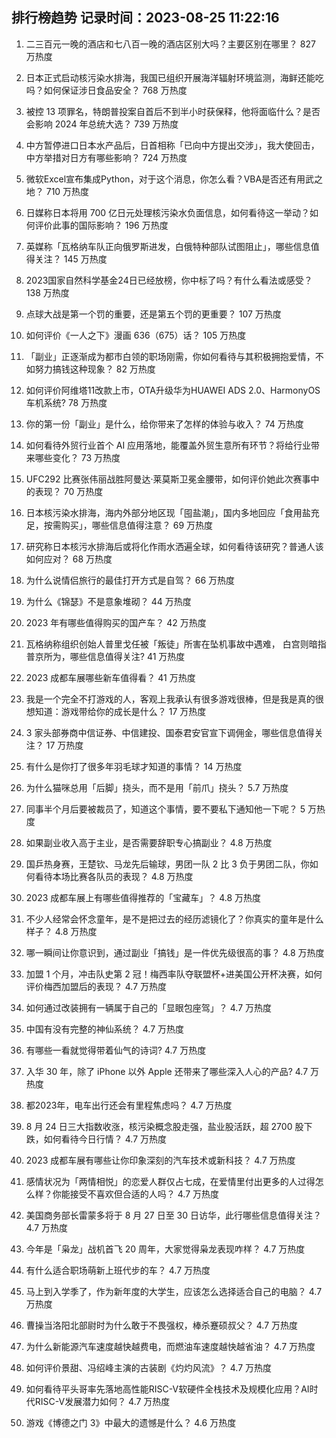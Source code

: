 
## 排行榜趋势 记录时间：2023-08-25 11:22:16
  
  1. 二三百元一晚的酒店和七八百一晚的酒店区别大吗？主要区别在哪里？ 827 万热度
    
  2. 日本正式启动核污染水排海，我国已组织开展海洋辐射环境监测，海鲜还能吃吗？如何保证涉日食品安全？ 768 万热度
    
  3. 被控 13 项罪名，特朗普投案自首后不到半小时获保释，他将面临什么？是否会影响 2024 年总统大选？ 739 万热度
    
  4. 中方暂停进口日本水产品后，日首相称「已向中方提出交涉」，我大使回击，中方举措对日方有哪些影响？ 724 万热度
    
  5. 微软Excel宣布集成Python，对于这个消息，你怎么看？VBA是否还有用武之地？ 710 万热度
    
  6. 日媒称日本将用 700 亿日元处理核污染水负面信息，如何看待这一举动？如何评价此事的国际影响？ 196 万热度
    
  7. 英媒称「瓦格纳车队正向俄罗斯进发，白俄特种部队试图阻止」，哪些信息值得关注？ 145 万热度
    
  8. 2023国家自然科学基金24日已经放榜，你中标了吗？有什么看法或感受？ 138 万热度
    
  9. 点球大战是第一个罚的重要，还是第五个罚的更重要？ 107 万热度
    
  10. 如何评价《一人之下》漫画 636（675）话？ 105 万热度
    
  11. 「副业」正逐渐成为都市白领的职场刚需，你如何看待与其积极拥抱爱情，不如努力搞钱这种现象？ 82 万热度
    
  12. 如何评价阿维塔11改款上市，OTA升级华为HUAWEI ADS 2.0、HarmonyOS车机系统? 78 万热度
    
  13. 你的第一份「副业」是什么，给你带来了怎样的体验与收入？ 74 万热度
    
  14. 如何看待外贸行业首个 AI 应用落地，能覆盖外贸生意所有环节？将给行业带来哪些变化？ 73 万热度
    
  15. UFC292 比赛张伟丽战胜阿曼达·莱莫斯卫冕金腰带，如何评价她此次赛事中的表现？ 70 万热度
    
  16. 日本核污染水排海，海内外部分地区现「囤盐潮」，国内多地回应「食用盐充足，按需购买」，哪些信息值得注意？ 69 万热度
    
  17. 研究称日本核污水排海后或将化作雨水洒遍全球，如何看待该研究？普通人该如何应对？ 68 万热度
    
  18. 为什么说情侣旅行的最佳打开方式是自驾？ 66 万热度
    
  19. 为什么《锦瑟》不是意象堆砌？ 44 万热度
    
  20. 2023 年有哪些值得购买的国产车？ 42 万热度
    
  21. 瓦格纳称组织创始人普里戈任被「叛徒」所害在坠机事故中遇难， 白宫则暗指普京所为，哪些信息值得关注? 41 万热度
    
  22. 2023 成都车展哪些新车值得看？ 41 万热度
    
  23. 我是一个完全不打游戏的人，客观上我承认有很多游戏很棒，但是我是真的很想知道：游戏带给你的成长是什么？ 17 万热度
    
  24. 3 家头部券商中信证券、中信建投、国泰君安官宣下调佣金，哪些信息值得关注？ 17 万热度
    
  25. 有什么是你打了很多年羽毛球才知道的事情？ 14 万热度
    
  26. 为什么猫咪总用「后脚」挠头，而不是用「前爪」挠头？ 5.7 万热度
    
  27. 同事半个月后要被裁员了，知道这个事情，要不要私下通知他一下呢？ 5 万热度
    
  28. 如果副业收入高于主业，是否需要辞职专心搞副业？ 4.8 万热度
    
  29. 国乒热身赛，王楚钦、马龙先后输球，男团一队 2 比 3 负于男团二队，你如何看待本场比赛各队员的表现？ 4.8 万热度
    
  30. 2023 成都车展上有哪些值得推荐的「宝藏车」？ 4.8 万热度
    
  31. 不少人经常会怀念童年，是不是把过去的经历滤镜化了？你真实的童年是什么样子？ 4.8 万热度
    
  32. 哪一瞬间让你意识到，通过副业「搞钱」是一件优先级很高的事？ 4.8 万热度
    
  33. 加盟 1 个月，冲击队史第 2 冠！梅西率队夺联盟杯+进美国公开杯决赛，如何评价梅西加盟后的表现？ 4.7 万热度
    
  34. 如何通过改装拥有一辆属于自己的「显眼包座驾」？ 4.7 万热度
    
  35. 中国有没有完整的神仙系统？ 4.7 万热度
    
  36. 有哪些一看就觉得带着仙气的诗词? 4.7 万热度
    
  37. 入华 30 年，除了 iPhone 以外 Apple 还带来了哪些深入人心的产品? 4.7 万热度
    
  38. 都2023年，电车出行还会有里程焦虑吗？ 4.7 万热度
    
  39. 8 月 24 日三大指数收涨，核污染概念股走强，盐业股活跃，超 2700 股下跌，如何看待今日行情？ 4.7 万热度
    
  40. 2023 成都车展有哪些让你印象深刻的汽车技术或新科技？ 4.7 万热度
    
  41. 感情状况为「两情相悦」的恋爱人群仅占七成，在爱情里付出更多的人过得怎么样？你能接受不喜欢但合适的人吗？ 4.7 万热度
    
  42. 美国商务部长雷蒙多将于 8 月 27 日至 30 日访华，此行哪些信息值得关注？ 4.7 万热度
    
  43. 今年是「枭龙」战机首飞 20 周年，大家觉得枭龙表现咋样？ 4.7 万热度
    
  44. 有什么适合职场萌新上班代步的车？ 4.7 万热度
    
  45. 马上到入学季了，作为新年度的大学生，应该怎么选择适合自己的电脑？ 4.7 万热度
    
  46. 曹操当洛阳北部尉时为什么敢于不畏强权，棒杀蹇硕叔父？ 4.7 万热度
    
  47. 为什么新能源汽车速度越快越费电，而燃油车速度越快越省油？ 4.7 万热度
    
  48. 如何评价景甜、冯绍峰主演的古装剧《灼灼风流》？ 4.7 万热度
    
  49. 如何看待平头哥率先落地高性能RISC-V软硬件全栈技术及规模化应用？AI时代RISC-V发展潜力如何？ 4.7 万热度
    
  50. 游戏《博德之门 3》中最大的遗憾是什么？ 4.6 万热度
    
